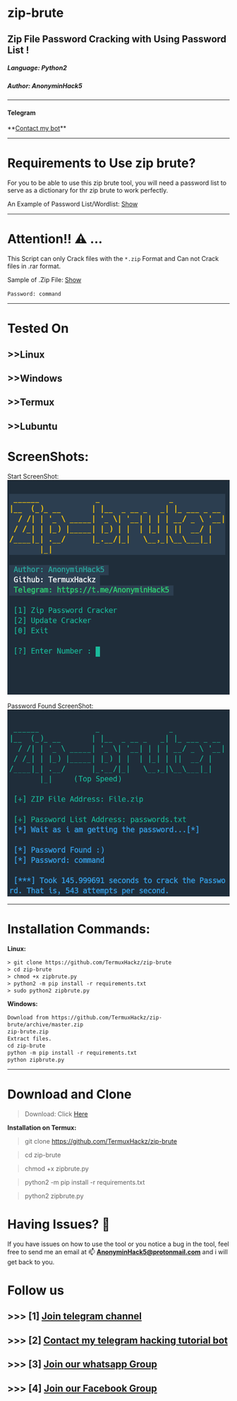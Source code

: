 # zip-brute
## Zip File Password Cracking with Using Password List !

<h5>Language: Python2</h5>
<h5>Author: AnonyminHack5</h5>

-----------------
<h4>Telegram</h4>
**<a href="https://t.me/Termux1_bot">Contact my bot</a>**

-----------------
# Requirements to Use zip brute?
For you to be able to use this zip brute tool,  you will need a password list to serve as a dictionary for thr zip brute to work perfectly. 

An Example of Password List/Wordlist: [Show](https://github.com/TermuxHackz/zip-brute/blob/master/passwords.txt)

-----------------
# Attention!! ⚠️  ... 
This Script can only Crack files with the `*.zip` Format and Can not Crack files in .rar format.

Sample of .Zip File: [Show](https://github.com/TermuxHackz/zip-brute/blob/master/File.zip)

`Password: command`

-----------------
# Tested On

## >>Linux
## >>Windows
## >>Termux
## >>Lubuntu

# ScreenShots:

Start ScreenShot:
![](start.png)


Password Found ScreenShot:
![](password-found.png)

-----------------
# Installation Commands:

**Linux:**
```
> git clone https://github.com/TermuxHackz/zip-brute
> cd zip-brute
> chmod +x zipbrute.py
> python2 -m pip install -r requirements.txt
> sudo python2 zipbrute.py
```

**Windows:**
```
Download from https://github.com/TermuxHackz/zip-brute/archive/master.zip
zip-brute.zip
Extract files.
cd zip-brute
python -m pip install -r requirements.txt
python zipbrute.py
```
-----------------
# Download and Clone
> Download: Click [Here](https://github.com/TermuxHackz/zip-brute/archive/master.zip)

**Installation on Termux:**

> git clone https://github.com/TermuxHackz/zip-brute

> cd zip-brute

> chmod +x zipbrute.py

> python2 -m pip install -r requirements.txt

> python2 zipbrute.py

# Having Issues? 🔎 
If you have issues on how to use the tool or you notice a bug in the tool, feel free to send me an email at 📫 <b>AnonyminHack5@protonmail.com</b> and i will get back to you. 

# Follow us
## >>> [1] <a href="https://t.me/termuxhackz1">Join telegram channel</a>
## >>> [2] <a href="https://t.me/Termux1_bot">Contact my telegram hacking tutorial bot</a>
## >>> [3] <a href="https://chat.whatsapp.com/IIt3FtoimjL1LcdKqDm5o2">Join our whatsapp Group</a>
## >>> [4] <a href="https://www.facebook.com/groups/423043615428159/?ref=share">Join our Facebook Group</a>


